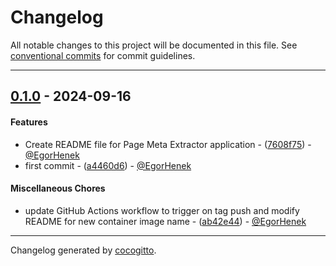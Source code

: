 # Changelog
All notable changes to this project will be documented in this file. See [conventional commits](https://www.conventionalcommits.org/) for commit guidelines.

- - -
## [0.1.0](https://github.com/EgorHenek/pages-meta/compare/a4460d6fef919f4c3cb9f2eca8a1efa8b3ec2320..0.1.0) - 2024-09-16
#### Features
- Create README file for Page Meta Extractor application - ([7608f75](https://github.com/EgorHenek/pages-meta/commit/7608f758da310151f2429a7321bb3d679438a17e)) - [@EgorHenek](https://github.com/EgorHenek)
- first commit - ([a4460d6](https://github.com/EgorHenek/pages-meta/commit/a4460d6fef919f4c3cb9f2eca8a1efa8b3ec2320)) - [@EgorHenek](https://github.com/EgorHenek)
#### Miscellaneous Chores
- update GitHub Actions workflow to trigger on tag push and modify README for new container image name - ([ab42e44](https://github.com/EgorHenek/pages-meta/commit/ab42e44db96628ac1af6e8a592378c922df09613)) - [@EgorHenek](https://github.com/EgorHenek)

- - -

Changelog generated by [cocogitto](https://github.com/cocogitto/cocogitto).